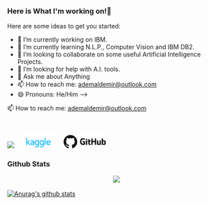 ### Here is What I'm working on!🏀

Here are some ideas to get you started:

- 🔭 I’m currently working on IBM.
- 🌱 I’m currently learning N.L.P., Computer Vision and IBM DB2.
- 👯 I’m looking to collaborate on some useful Artificial Intelligence Projects.
- 🤔 I’m looking for help with A.I. tools.
- 💬 Ask me about Anything
- 📫 How to reach me: ademaldemir@outlook.com
- 😄 Pronouns:  He/Him
-->


<p align='left'>
  📫 How to reach me: <a href='mailto:ademaldemir@outlook.com'>ademaldemir@outlook.com</a>
</p>

&nbsp;&nbsp;
<p align='left'>
  <a href="https://www.linkedin.com/in/ademaldemir/"><img src="https://img.shields.io/badge/linkedin-%230077B5.svg?&style=for-the-badge&logo=linkedin&logoColor=white" /></a>
  &nbsp;&nbsp;
  <a href="https://www.kaggle.com/ademaldemir"><img src="https://github.com/bulentsiyah/bulentsiyah/blob/master/images/kaggle.png"></a> 
  &nbsp;&nbsp;
  <a href="https://github.com/ademaldemir"><img src="https://github.com/bulentsiyah/bulentsiyah/blob/master/images/github.png"></a> 
</p>


### Github Stats

<div align="center">
<a href="#"><img src="https://github-readme-stats.vercel.app/api?username=ademaldemir&show_icons=true&count_private=true&theme=radical" ></a>
</div>

[![Anurag's github stats](https://github-readme-stats.vercel.app/api?ademaldemir=anuraghazra)](https://github.com/ademaldemir/github-readme-stats)
